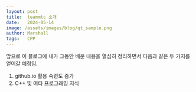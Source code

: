```yaml
---
layout: post
title:  teammtc 소개
date:   2024-05-14
image: /assets/images/blog/qt_sample.png
author: Marshall
tags:   CPP
---
```


앞으로 이 블로그에 내가 그동안 배운 내용을 열심히 정리하면서 다음과 같은 두 가지를 얻어갈 예정임.

1. github.io 활용 숙련도 증가
2. C++ 및 여타 프로그래밍 지식
